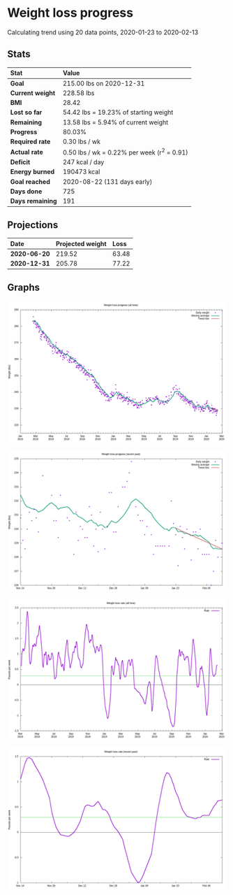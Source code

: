 # Weight loss progress

Calculating trend using 20 data points, 2020-01-23 to 2020-02-13

## Stats

Stat|Value
:-|:-
**Goal**|215.00 lbs on 2020-12-31
**Current weight**|228.58 lbs
**BMI**|28.42
**Lost so far**|54.42 lbs = 19.23% of starting weight
**Remaining**|13.58 lbs =  5.94% of current  weight
**Progress**|80.03%
**Required rate**|0.30 lbs / wk
**Actual rate**|0.50 lbs / wk = 0.22% per week  (r<sup>2</sup> = 0.91)
**Deficit**|247 kcal / day
**Energy burned**|190473 kcal
**Goal reached**|2020-08-22 (131 days early)
**Days done**|725
**Days remaining**|191

## Projections

Date|Projected weight|Loss
:-|:-|:-
**2020-06-20**|219.52|63.48
**2020-12-31**|205.78|77.22

## Graphs

![](weight-graph-alltime.png)

![](weight-graph-recent.png)

![](rate-graph-alltime.png)

![](rate-graph-recent.png)
